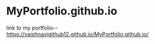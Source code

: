 # MyPortfolio.github.io

link to my portfolio-- https://vaishnavigithub12.github.io/MyPortfolio.github.io/
